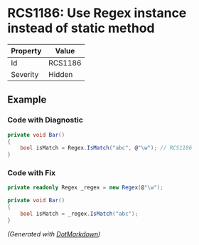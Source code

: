 # RCS1186: Use Regex instance instead of static method

| Property | Value   |
| -------- | ------- |
| Id       | RCS1186 |
| Severity | Hidden  |

## Example

### Code with Diagnostic

```csharp
private void Bar()
{
    bool isMatch = Regex.IsMatch("abc", @"\w"); // RCS1186
}
```

### Code with Fix

```csharp
private readonly Regex _regex = new Regex(@"\w");

private void Bar()
{
    bool isMatch = _regex.IsMatch("abc");
}
```


*\(Generated with [DotMarkdown](http://github.com/JosefPihrt/DotMarkdown)\)*